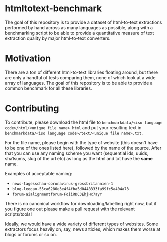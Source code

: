 # htmltotext-benchmark

The goal of this repository is to provide a dataset of html-to-text extractions performed by hand across as many languages as possible, along with a benchmarking script to be able to provide a quantitative measure of text extraction quality by major html-to-text converters. 

# Motivation

There are a ton of different html-to-text libraries floating around, but there are only a handful of tests comparing them, none of which look at a wide array of languages. The goal of this repository is to be able to provide a common benchmark for all these libraries. 

# Contributing

To contribute, please download the html file to `benchmarkdata/<iso language code>/html/<unique file name>.html` and put your resulting text in `benchmarkdata/<iso language code>/text/<unique file name>.txt`. 

For the file name, please begin with the type of website (this doesn't have to be one of the ones listed here), followed by the name of the source. After that you can use any naming scheme you want (sequential ids, uuids, sha1sums, slug of the url etc) as long as the html and txt have the **same** name. 

Examples of acceptable naming:
 - `news-tagesschau-coronavirus-grossbritannien-1`
 - `blog-leogao-55ca6286e3e4f4fba5d0448333fa99fc5a404a73`
 - `forum-aialignmentforum-FoiiRDC3EhjHx7ayY`

There is no canonical workflow for downloading/labelling right now, but if you figure one out please make a pull request with the relevant scripts/tools! 

Ideally, we would have a wide variety of different types of websites. Some extractors focus heavily on, say, news articles, which makes them worse at blogs or forums or so on. 
